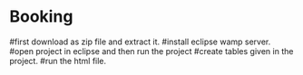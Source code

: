 # Booking
#first download as zip file and extract it.
#install eclipse wamp server.
#open project in eclipse and then run the project
#create tables given in the project.
#run the html file.
